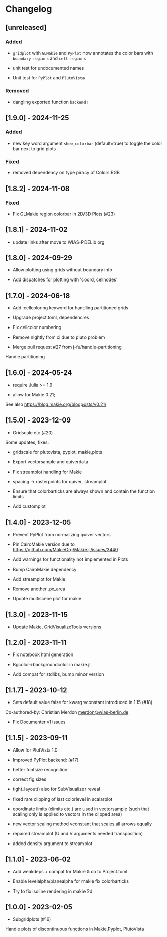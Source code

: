 # Changelog

## [unreleased]

### Added

- `gridplot` with `GLMakie` and `PyPlot` now annotates the color bars with `boundary regions` and `cell regions`

- unit test for undocumented names

- Unit test for `PyPlot` and `PlutoVista`

### Removed

- dangling exported function `backend!`

## [1.9.0] - 2024-11-25

### Added

- new key word argument `show_colorbar` (default=true) to toggle the color bar next to grid plots

### Fixed

- removed dependency on type piracy of Colors.RGB

## [1.8.2] - 2024-11-08

### Fixed

- Fix GLMakie region colorbar in 2D/3D Plots (#23)

## [1.8.1] - 2024-11-02
- update links after move to WIAS-PDELib org

## [1.8.0] - 2024-09-29

- Allow plotting using grids without boundary info

- Add dispatches for plotting with 'coord, cellnodes'


## [1.7.0] - 2024-06-18

- Add :cellcoloring keyword for handling partitioned grids

- Upgrade project.toml, dependencies

- Fix cellcolor numbering

- Remove nightly from ci due to pluto problem

- Merge pull request #27 from j-fu/handle-partitioning

Handle partitioning

## [1.6.0] - 2024-05-24

* require Julia >= 1.9

* allow for Makie 0.21;

See also https://blog.makie.org/blogposts/v0.21/



## [1.5.0] - 2023-12-09

- Gridscale etc (#20)

Some updates, fixes:

* gridscale for plutovista, pyplot, makie,plots

* Export vectorsample and quiverdata

* Fix streamplot handling for Makie

* spacing -> rasterpoints for quiver, streamplot

* Ensure that colorbarticks are always shown and contain the function limits

* Add customplot



## [1.4.0] - 2023-12-05

- Prevent PyPlot from normalizing quiver vectors

- Pin CairoMakie version due to https://github.com/MakieOrg/Makie.jl/issues/3440

- Add warnings for functionality not implemented in Plots

- Bump CairoMakie dependency

- Add streamplot for Makie

- Remove another .px_area

- Update multiscene plot for makie



## [1.3.0] - 2023-11-15

- Update Makie, GridVisualizeTools versions

## [1.2.0] - 2023-11-11

- Fix notebook html generation

- Bgcolor->backgroundcolor in makie.jl

- Add compat for stdlibs, bump minor version


## [1.1.7] - 2023-10-12

- Sets default value false for kwarg vconstant introduced in 1.15 (#18)

Co-authored-by: Christian Merdon <merdon@wias-berlin.de>
- Fix Documenter v1 issues


## [1.1.5] - 2023-09-11

- Allow for PlutVista 1.0

- Improved PyPlot backend: (#17)

* better fontsize recognition

* correct fig sizes

* tight_layout() also for SubVisualizer reveal

* fixed rare clipping of last colorlevel in scalarplot

* coordinate limits (xlimits etc.) are used in vectorsample (such that scaling only is applied to vectors in the clipped area)

* new vector scaling method vconstant that scales all arrows equally

* repaired streamplot (U and V arguments needed transposition)

* added density argument to streamplot



## [1.1.0] - 2023-06-02

- Add weakdeps + compat for Makie & co to Project.toml

- Enable levelalpha/planealpha for makie
fix colorbarticks

- Try to fix isoline rendering in makie 2d



## [1.0.0] - 2023-02-05

- Subgridplots (#16)

Handle plots of discontinuous functions in Makie,Pyplot, PlutoVista
